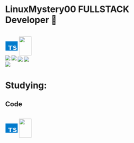 # LinuxMystery00 FULLSTACK Developer :rocket: 

<div style="display: inline_block"><br>
  <img align="center" alt="Ts" height="30" width="40" src="https://raw.githubusercontent.com/devicons/devicon/master/icons/typescript/typescript-plain.svg">
  <img align="center" src="https://cdn.jsdelivr.net/gh/devicons/devicon/icons/c/c-original.svg" height="60" width="40" />
<div>
<img height="180em" src="https://github-readme-stats.vercel.app/api/top-langs/?username=LinuxMystery00&layout=compact&langs_count=16&theme=dark"/>
<img height="180em" src="https://github-readme-stats.vercel.app/api?username=LinuxMystery00&theme=dark">
<img align="center" height="180em" src="https://streak-stats.demolab.com/?user=LinuxMystery00&theme=dark"/>
<img align="center" height="18em" src="https://komarev.com/ghpvc/?username=LinuxMystery00&color=blueviolet">
</div>

<div>
  <img src="https://i.pinimg.com/originals/9c/8c/db/9c8cdbb2bd7b637edd5b3a767b74153a.gif" />
</div>

<h1>Studying:</h1>
<h2>Code</h2>
<div style="display: inline_block"><br>
  <img align="center" alt="Ts" height="30" width="40" src="https://raw.githubusercontent.com/devicons/devicon/master/icons/typescript/typescript-plain.svg">
  <img align="center" src="https://cdn.jsdelivr.net/gh/devicons/devicon/icons/c/c-original.svg" height="60" width="40" />
</div>

